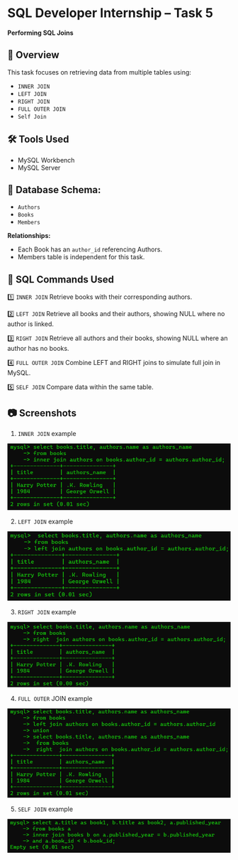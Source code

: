 # SQL Developer Internship – Task 5  
**Performing SQL Joins**

## 📌 Overview
This task focuses on retrieving data from multiple tables using:
- `INNER JOIN`
- `LEFT JOIN`
- `RIGHT JOIN`
- `FULL OUTER JOIN` 
- `Self Join`

## 🛠 Tools Used
- MySQL Workbench
- MySQL Server

## 📂 Database Schema:
- `Authors`
- `Books`
- `Members`

**Relationships:**
- Each Book has an `author_id` referencing Authors.
- Members table is independent for this task.

## 📜 SQL Commands Used

1️⃣ `INNER JOIN`
Retrieve books with their corresponding authors.

2️⃣ `LEFT JOIN`
Retrieve all books and their authors, showing NULL where no author is linked.

3️⃣ `RIGHT JOIN`
Retrieve all authors and their books, showing NULL where an author has no books.

4️⃣ `FULL OUTER JOIN`
Combine LEFT and RIGHT joins to simulate full join in MySQL.

5️⃣ `SELF JOIN`
Compare data within the same table.

## 📷 Screenshots

1. `INNER JOIN` example

![image_alt](https://github.com/TTeerrtthh/Elevate_Labs_Day-5/blob/e0701e57bba41e1695040c458f6d99cdac2daf70/1.png)

2. `LEFT JOIN` example

![image_alt](https://github.com/TTeerrtthh/Elevate_Labs_Day-5/blob/e0701e57bba41e1695040c458f6d99cdac2daf70/2.png)

3. `RIGHT JOIN` example

![image_alt](https://github.com/TTeerrtthh/Elevate_Labs_Day-5/blob/e0701e57bba41e1695040c458f6d99cdac2daf70/3.png)

4. `FULL OUTER` JOIN example

![image_alt](https://github.com/TTeerrtthh/Elevate_Labs_Day-5/blob/e0701e57bba41e1695040c458f6d99cdac2daf70/4.png)

5. `SELF JOIN` example

![image_alt](https://github.com/TTeerrtthh/Elevate_Labs_Day-5/blob/e0701e57bba41e1695040c458f6d99cdac2daf70/5.png)
